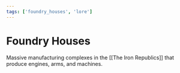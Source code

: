 ```yaml
---
tags: ['foundry_houses', 'lore']
---
```


# Foundry Houses
Massive manufacturing complexes in the [[The Iron Republics]] that produce engines, arms, and machines.